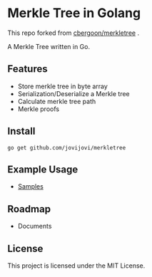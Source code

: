 # Merkle Tree in Golang

This repo forked from [cbergoon/merkletree](https://github.com/cbergoon/merkletree) .

A Merkle Tree written in Go.

## Features

- Store merkle tree in byte array
- Serialization/Deserialize a Merkle tree
- Calculate merkle tree path
- Merkle proofs

## Install

```
go get github.com/jovijovi/merkletree
```

## Example Usage

- [Samples](merkle_tree_test.go)

## Roadmap

- Documents

## License

This project is licensed under the MIT License.
